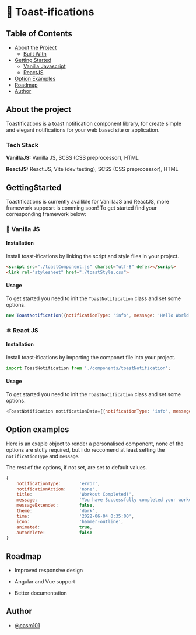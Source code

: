 # 🍞 Toast-ifications


## Table of Contents

* [About the Project](./readme.md/#about-the-project)
  * [Built With](./readme.md/#built-with)
* [Getting Started](./readme.md/#getting-started)
  * [Vanilla Javascript](./readme.md/#vanillajs)
  * [ReactJS](./readme.md/#reactjs)
* [Option Examples](./readme.md/#option-examples)
* [Roadmap](./readme.md/#roadmap)
* [Author](./readme.md/#author)

## About the project
Toastifications is a toast notification component library, for create simple and elegant notifications for your web based site or application.

### Tech Stack

**VanillaJS:** Vanilla JS, SCSS (CSS preprocessor), HTML

**ReactJS:** React.JS, Vite (dev testing), SCSS (CSS preprocessor), HTML



## GettingStarted

Toastifications is currently availible for VanillaJS and ReactJS, more framework supposrt is comming soon! To get started find your corresponding framework below:

### 🍦 Vanilla JS

#### Installation

Install toast-ifications by linking the script and style files in your project.

```html
<script src="./toastComponent.js" charset="utf-8" defer></script>
<link rel="stylesheet" href="./toastStyle.css">
```

#### Usage

To get started you need to init the `ToastNotification` class and set some options.

```javascript
new ToastNotification({notificationType: 'info', message: 'Hello World'}).render();
```


### ⚛️ React JS

#### Installation

Install toast-ifications by importing the componet file into your project.

```javascript
import ToastNotification from './components/toastNotification';
```

#### Usage

To get started you need to init the `ToastNotification` class and set some options.

```javascript
<ToastNotification notificationData={{notificationType: 'info', message: 'Hello World'}}/>
```

## Option examples

Here is an exaple object to render a personalised component, none of the options are stctly required, but i do reccomend at least setting the `notificationType` and `message`.

The rest of the options, if not set, are set to default values.

```javascript
{
    notificationType: 		'error',
	notificationAction:		'none',
	title:					'Workout Completed!',
	message:				'You have Successfully completed your workout, congrats! Keep up the good work!',
	messageExtended:		false,
	theme:					'dark',
	time:					'2022-06-04 0:35:00',
	icon:					'hammer-outline',
	animated:				true,
	autodelete:				false
}
```

## Roadmap

- Improved responsive design

- Angular and Vue support

- Better documentation


## Author

- [@casm101](https://www.github.com/casm101)
